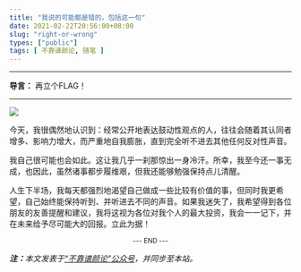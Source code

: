 ```yaml
---
title: "我说的可能都是错的，包括这一句"
date: 2021-02-22T20:56:00+08:00
slug: "right-or-wrong"
types: ["public"]
tags: [ 不靠谱颜论, 随笔 ]
---
```


---

**导言：** 再立个FLAG！

---

<img src="images/2021-02-22/cover.png" style="max-width:400px"/>

今天，我很偶然地认识到：经常公开地表达鼓动性观点的人，往往会随着其认同者增多、影响力增大，而严重地自我膨胀，直到完全听不进去其他任何反对性声音。

我自己很可能也会如此。这让我几乎一刹那惊出一身冷汗。所幸，我至今还一事无成，也因此，虽然诸事都步履维艰，但我还能够勉强保持点儿清醒。

人生下半场，我每天都强烈地渴望自己做成一些比较有价值的事，但同时我更希望，自己始终能保持听到、并听进去不同的声音。如果我迷失了，我希望得到各位朋友的友善提醒和建议，我将这视为各位对我个人的最大投资，我会一一记下，并在未来给予尽可能大的回报。立此为据！

<center><small>--- END ---</small></center>

<i><b>注：</b>本文发表于[“不靠谱颜论”公众号](https://mp.weixin.qq.com/s/hYiHJiyBCNX8xoOuNmY2sQ)，并同步至本站。</i>
